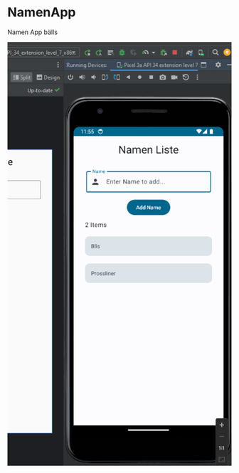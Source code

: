 # NamenApp
Namen App bälls

![Bälls](https://raw.githubusercontent.com/CrackedOpenSourceWinSPS/NamenApp/main/Capture.PNG)
